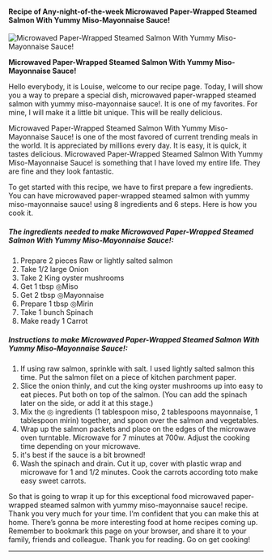             

#### Recipe of Any-night-of-the-week Microwaved Paper-Wrapped Steamed Salmon With Yummy Miso-Mayonnaise Sauce!

![Microwaved Paper-Wrapped Steamed Salmon With Yummy Miso-Mayonnaise Sauce!](https://img-global.cpcdn.com/recipes/5244591147057152/751x532cq70/microwaved-paper-wrapped-steamed-salmon-with-yummy-miso-mayonnaise-sauce-recipe-main-photo.jpg)

**Microwaved Paper-Wrapped Steamed Salmon With Yummy Miso-Mayonnaise Sauce!**

Hello everybody, it is Louise, welcome to our recipe page. Today, I will show you a way to prepare a special dish, microwaved paper-wrapped steamed salmon with yummy miso-mayonnaise sauce!. It is one of my favorites. For mine, I will make it a little bit unique. This will be really delicious.

Microwaved Paper-Wrapped Steamed Salmon With Yummy Miso-Mayonnaise Sauce! is one of the most favored of current trending meals in the world. It is appreciated by millions every day. It is easy, it is quick, it tastes delicious. Microwaved Paper-Wrapped Steamed Salmon With Yummy Miso-Mayonnaise Sauce! is something that I have loved my entire life. They are fine and they look fantastic.

To get started with this recipe, we have to first prepare a few ingredients. You can have microwaved paper-wrapped steamed salmon with yummy miso-mayonnaise sauce! using 8 ingredients and 6 steps. Here is how you cook it.

##### The ingredients needed to make Microwaved Paper-Wrapped Steamed Salmon With Yummy Miso-Mayonnaise Sauce!:

1.  Prepare 2 pieces Raw or lightly salted salmon
2.  Take 1/2 large Onion
3.  Take 2 King oyster mushrooms
4.  Get 1 tbsp ◎Miso
5.  Get 2 tbsp ◎Mayonnaise
6.  Prepare 1 tbsp ◎Mirin
7.  Take 1 bunch Spinach
8.  Make ready 1 Carrot

##### Instructions to make Microwaved Paper-Wrapped Steamed Salmon With Yummy Miso-Mayonnaise Sauce!:

1.  If using raw salmon, sprinkle with salt. I used lightly salted salmon this time. Put the salmon filet on a piece of kitchen parchment paper.
2.  Slice the onion thinly, and cut the king oyster mushrooms up into easy to eat pieces. Put both on top of the salmon. (You can add the spinach later on the side, or add it at this stage.)
3.  Mix the ◎ ingredients (1 tablespoon miso, 2 tablespoons mayonnaise, 1 tablespoon mirin) together, and spoon over the salmon and vegetables.
4.  Wrap up the salmon packets and place on the edges of the microwave oven turntable. Microwave for 7 minutes at 700w. Adjust the cooking time depending on your microwave.
5.  it's best if the sauce is a bit browned!
6.  Wash the spinach and drain. Cut it up, cover with plastic wrap and microwave for 1 and 1/2 minutes. Cook the carrots according toto make easy sweet carrots.

So that is going to wrap it up for this exceptional food microwaved paper-wrapped steamed salmon with yummy miso-mayonnaise sauce! recipe. Thank you very much for your time. I’m confident that you can make this at home. There’s gonna be more interesting food at home recipes coming up. Remember to bookmark this page on your browser, and share it to your family, friends and colleague. Thank you for reading. Go on get cooking!

* * *